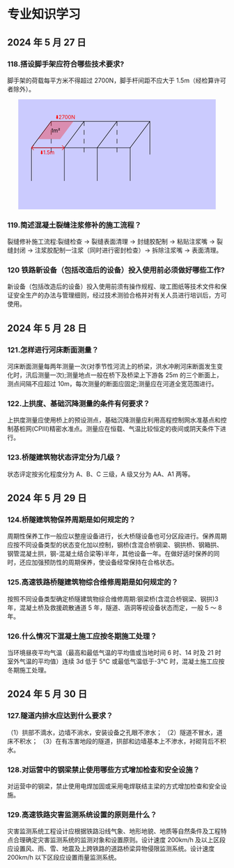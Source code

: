# 专业知识学习

## 2024 年 5 月 27 日

### 118.搭设脚手架应符合哪些技术要求?

脚手架的荷载每平方米不得超过 2700N，脚手杆间距不应大于 1.5m（经检算许可者除外）。

<svg width="100%" viewBox="0 10 100 50" stroke-width="0.2">
    <rect x="5" y="5" width="90" height="90" fill="blue" opacity="0.2"/>
    <g stroke="black" stroke-linecap="round" filter="url(#jsj)"> 
        <line x1="20" y1="20" x2="65" y2="20"/>
        <line x1="20" y1="20" x2="11" y2="32"/>
        <line x1="35" y1="20" x2="26" y2="32"/>
        <line x1="50" y1="20" x2="41" y2="32"/>
        <line x1="65" y1="20" x2="56" y2="32"/>
        <line x1="11" y1="32" x2="56" y2="32"/>
        <line x1="20" y1="20" x2="20" y2="35" stroke-dasharray="2 2"/>
        <line x1="35" y1="20" x2="35" y2="35" stroke-dasharray="2 2"/>
        <line x1="50" y1="20" x2="50" y2="35" stroke-dasharray="2 2"/>
        <line x1="65" y1="20" x2="65" y2="35"/>
        <line x1="11" y1="32" x2="11" y2="47"/>
        <line x1="26" y1="32" x2="26" y2="47"/>
        <line x1="41" y1="32" x2="41" y2="47"/>
        <line x1="56" y1="32" x2="56" y2="47"/>
    </g>
    <g stroke="red" stroke-linecap="round" font-size="17%">  
        <polygon points="20,20 30,20 24,28 14,28 20,20" fill="red" opacity="0.3"/>
        <text x="20" y="25" fill="black" stroke="none" class="peat">1m²</text>
        <text x="22" y="19" fill="red" stroke="none" >⬇️2700N</text>
        <line x1="26" y1="32" x2="11" y2="32"/>
        <line x1="26" y1="32" x2="25" y2="31"/>
        <line x1="26" y1="32" x2="25" y2="33"/>
        <line x1="11" y1="32" x2="11" y2="32"/>
        <line x1="11" y1="32" x2="12" y2="31"/>
        <line x1="11" y1="32" x2="12" y2="33"/>
        <text x="15" y="35" fill="red" stroke="none" >⬇️1.5m</text>
    </g>
</svg>

### 119.简述混凝土裂缝注浆修补的施工流程？

裂缝修补施工流程:裂缝检查 → 裂缝表面清理 → 封缝胶配制 → 粘贴注浆嘴 → 裂缝封闭 → 注浆胶配制一注浆（同时进行密封检查）→ 拆除注浆嘴 → 表面清理。

### 120 铁路新设备（包括改造后的设备）投入使用前必须做好哪些工作?

新设备（包括改造后的设备）投入使用前须有操作规程、竣工图纸等技术文件和保证安全生产的办法与管理细则，经过技术测验合格并对有关人员进行培训后，方可使用。

## 2024 年 5 月 28 日

### 121.怎样进行河床断面测量？

河床断面测量每两年测量一次(对季节性河流上的桥梁，洪水冲刷河床断面发生变化时，汛后测量一次);测量地点一般在桥下及桥梁上下游各 25m 的三个断面上，测点间隔不应超过 10m，每次测量的断面应固定;测量应在河道全宽范围进行。

### 122.上拱度、基础沉降测量的条件有何要求？

上拱度测量应使用桥上的预设测点，基础沉降测量应利用高程控制网水准基点和控制基桩网(CPⅢ)精密水准点。测量应在恒载、气温比较恒定的夜间或阴天条件下进行。

### 123.桥隧建筑物状态评定分为几级？

状态评定按劣化程度分为 A、B、C 三级，A 级又分为 AA、A1 两等。

## 2024 年 5 月 29 日

### 124.桥隧建筑物保养周期是如何规定的？

周期性保养工作一般应以整座设备进行，长大桥隧设备也可分区段进行。保养周期应按不同设备类型的状态变化加以控制，钢桥(含混合桥钢梁、钢拱桥、钢箱拱、钢管混凝土拱，钢-混凝土结合梁等)半年，其他设备一年。在做好适时保养的同时，还应加强预防性的周期保养，使设备经常保持在合格状态。

### 125.高速铁路桥隧建筑物综合维修周期是如何规定的？

按照不同设备类型确定桥隧建筑物综合维修周期:钢梁桥(含混合桥钢梁、钢拱)3 年，混凝土桥及救援疏散通道 5 年，隧道、涵洞等视设备状态而定，一般 5 ～ 8 年。

### 126.什么情况下混凝土施工应按冬期施工处理？

当环境昼夜平均气温（最高和最低气温的平均值或当地时间 6 时、14 时及 21 时室外气温的平均值）连续 3d 低于 5℃ 或最低气温低于-3℃ 时，混凝土施工应按冬期施工处理。

## 2024 年 5 月 30 日

### 127.隧道内排水应达到什么要求？

（1）拱部不滴水，边墙不淌水，安装设备之孔眼不渗水；
（2）隧道不冒水，道床不积水；
（3）在有冻害地段的隧道，拱部和边墙基本上不渗水，衬砌背后不积水。

### 128.对运营中的钢梁禁止使用哪些方式增加检查和安全设施？

对运营中的钢梁，禁止使用电焊加固或采用电焊联结主梁的方式增加检查和安全设施。

### 129.高速铁路灾害监测系统设置的原则是什么？

灾害监测系统工程设计应根据铁路沿线气象、地形地貌、地质等自然条件及工程特点合理确定灾害监测系统的监测对象和设置原则。设计速度 200km/h 及以上区段应设置风、雨、雪、地震及上跨铁路的道路桥梁异物侵限监测系统。设计速度 200km/h 以下区段应设置雨量监测系统。
